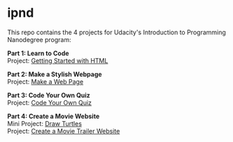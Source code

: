 # ipnd
This repo contains the 4 projects for Udacity's Introduction to Programming Nanodegree program:

<b>Part 1: Learn to Code</b>
<br>Project: <a href="https://tiifffany.github.io/ipnd/part1/project1.html">Getting Started with HTML</a>

<b>Part 2: Make a Stylish Webpage</b>
<br>Project: <a href="https://tiifffany.github.io/ipnd/part2/index.html">Make a Web Page</a>

<b>Part 3: Code Your Own Quiz</b>
<br>Project: <a href="https://repl.it/@tiifffany/Play-Cryptocurrencies">Code Your Own Quiz</a>

<b>Part 4: Create a Movie Website</b>
<br>Mini Project: <a href="https://repl.it/@tiifffany/Draw-turtles">Draw Turtles</a>
<br>Project: <a href="https://tiifffany.github.io/ipnd/part4/fresh_tomatoes.html">Create a Movie Trailer Website</a>
